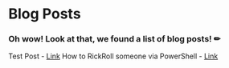 # Blog Posts

### Oh wow! Look at that, we found a list of blog posts! ✏

Test Post - [Link](?test)
How to RickRoll someone via PowerShell - [Link](?rickroll-ps)